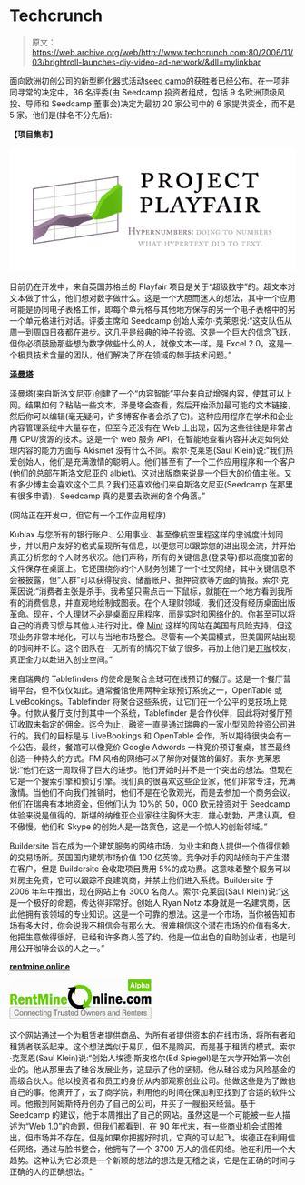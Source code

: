 # Techcrunch

> 原文：<https://web.archive.org/web/http://www.techcrunch.com:80/2006/11/03/brightroll-launches-diy-video-ad-network/&dll=mylinkbar>

面向欧洲初创公司的新型孵化器式活动[seed camp](https://web.archive.org/web/20070910010231/http://uk.techcrunch.com/2007/09/07/europes-seedcamp-winners-announced/)的获胜者已经公布。在一项非同寻常的决定中，36 名评委(由 Seedcamp 投资者组成，包括 9 名欧洲顶级风投、导师和 Seedcamp 董事会)决定为最初 20 家公司中的 6 家提供资金，而不是 5 家。他们是(排名不分先后):

**【项目集市】**

![](img/41ffaab54dca877e2b376cab4858bcc7.png)

目前仍在开发中，来自英国苏格兰的 Playfair 项目是关于“超级数字”的。超文本对文本做了什么，他们想对数字做什么。这是一个大胆而迷人的想法，其中一个应用可能是协同电子表格工作，即每个单元格与其他地方保存的另一个电子表格中的另一个单元格进行对话。评委主席和 Seedcamp 创始人索尔·克莱恩说:“这支队伍从周一到周四日夜都在进步。这几乎是经典的种子投资。这是一个巨大的信念飞跃，但你必须鼓励那些想为数字做些什么的人，就像文本一样。是 Excel 2.0。这是一个极具技术含量的团队，他们解决了所在领域的棘手技术问题。”

**[泽曼塔](https://web.archive.org/web/20070910010231/http://www.zemanta.com/en/zaug/)**

泽曼塔(来自斯洛文尼亚)创建了一个“内容智能”平台来自动增强内容，使其可以上网。结果如何？粘贴一些文本，泽曼塔会查看，然后开始添加最可能的文本链接，然后你可以编辑(毫无疑问，许多博客作者会杀了它)。这种应用程序在学术和企业内容管理系统中大量存在，但至今还没有在 Web 上出现，因为这些往往是非常占用 CPU/资源的技术。这是一个 web 服务 API，在智能地查看内容并决定如何处理内容的能力方面与 Akismet 没有什么不同。索尔·克莱恩(Saul Klein)说:“我们热爱创始人，他们是充满激情的聪明人。他们甚至有了一个工作应用程序和一个客户(他们的总部在斯洛文尼亚的 albiet)。这对出版商来说是一个巨大的价值主张。又有多少博主会喜欢这个工具？我们还喜欢他们来自斯洛文尼亚(Seedcamp 在那里有很多申请)，Seedcamp 真的是要去欧洲的各个角落。”

(网站正在开发中，但它有一个工作应用程序)

Kublax 与您所有的银行账户、公用事业、甚至像航空里程这样的忠诚度计划同步，并以用户友好的格式呈现所有信息，以便您可以跟踪您的进出现金流，并开始真正分析您的个人财务状况。他们声称，所有的关键信息(登录等)都以高度加密的文件保存在桌面上。它还围绕你的个人财务创建了一个社交网络，其中关键信息不会被披露，但“人群”可以获得投资、储蓄账户、抵押贷款等方面的情报。索尔·克莱因说:“消费者主张是杀手。我希望只需点击一下鼠标，就能在一个地方看到我所有的消费信息，并直观地绘制成图表。在个人理财领域，我们还没有经历桌面出版革命。现在，个人理财不必是桌面应用程序，而是实时和网络化的。你甚至可以将自己的消费习惯与其他人进行对比。像 [Mint](https://web.archive.org/web/20070910010231/http://www.mint.com/) 这样的网站在美国有风险支持，但这项业务非常本地化，可以与当地市场整合。尽管有一个美国模式，但美国网站出现的时间并不长。这个团队在一无所有的情况下做了很多。再加上他们是[开咖](https://web.archive.org/web/20070910010231/http://www.opencoffeeclub.org/)校友，真正全力以赴进入创业空间。”

来自瑞典的 Tablefinders 的使命是聚合全球可在线预订的餐厅。这是一个餐厅营销平台，但不仅仅如此。通常餐馆使用两种全球预订系统之一，OpenTable 或 LiveBookings。Tablefinder 将聚合这些系统，让它们在一个公平的竞技场上竞争。付款从餐厅支付到其中一个系统，Tablefinder 是合作伙伴，因此将对餐厅预订收取未指定的佣金。迄今为止，融资一直是通过瑞典的一家小型风险投资公司进行的。我们的目标是与 LiveBookings 和 OpenTable 合作，所以期待很快会有一个公告。最终，餐馆可以像竞价 Google Adwords 一样竞价预订餐桌，甚至最终创造一种持久的方式。FM 风格的网络可以了解你对餐馆的偏好。索尔·克莱恩说:“他们在这一周取得了巨大的进步。他们开始时并不是一个突出的想法。但现在它是一个搜索引擎和预订引擎。我们真的很喜欢这些企业家，他们非常专注，充满激情。当他们不向我们推销时，他们不是在伦敦观光，而是去参加一个商务会议。他们在瑞典有本地资金，但他们认为 10%的 50，000 欧元投资对于 Seedcamp 体验来说是值得的。斯堪的纳维亚企业家往往胸怀大志，雄心勃勃，严肃认真，但不傲慢。他们和 Skype 的创始人是一路货色，这是一个惊人的创新领域。”

Buildersite 旨在成为一个建筑服务的网络市场，为业主和商人提供一个值得信赖的交易场所。英国国内建筑市场价值 100 亿英镑。竞争对手的网站倾向于产生潜在客户，但是 Buildersite 会收取项目费用 5%的成功费。这意味着整个服务可以对房主免费，它可以跟踪不良建筑商，并禁止他们进入系统。Buildersite 于 2006 年年中推出，现在网站上有 3000 名商人。索尔·克莱因(Saul Klein)说:“这是一个极好的命题，传达得非常好。创始人 Ryan Notz 本身就是一名建筑商，因此他拥有该领域的专业知识。这是一个可靠的想法。这是一个市场，当你被告知市场有多大时，你会说我不相信会有那么大。很难相信这个潜在市场的价值有多大。他把生意做得很好，已经和许多商人签了约。他是一位出色的自助创业者，也是利用公开咖啡会议的人之一。”

**[rentmine online](https://web.archive.org/web/20070910010231/http://www.rentmineonline.com/)**

![](img/af822cd03603b495d91a317b842cf98d.png)

这个网站通过一个为租赁者提供商品、为所有者提供资本的在线市场，将所有者和租赁者联系起来。这个想法类似于易贝，但不是购买，而是基于租赁的模式。索尔·克莱恩(Saul Klein)说:“创始人埃德·斯皮格尔(Ed Spiegel)是在大学开始第一次创业的。他从那里去了硅谷发展业务，这显示了他的坚韧。他从硅谷成为风险基金的高级合伙人。他以投资者和员工的身份从内部观察创业公司。他做这些是为了做他自己的事。他离开了，去了商学院，利用他的时间在保加利亚找到了合适的软件公司。他搬到阿姆斯特丹创办了自己的公司，并买了一艘船来经营。基于 Seedcamp 的建议，他于本周推出了自己的网站。虽然这是一个可能被一些人描述为“Web 1.0”的命题，但我们都看到，在 90 年代末，有一些商业机会试图推出，但市场并不存在。但是如果你把握好时机，它真的可以起飞。埃德正在利用信任网络，通过与脸书整合，他拥有了一个 3700 万人的信任网络。他在利用一个大趋势。这种认为它必须是一个新颖的想法的想法是无稽之谈，它是在正确的时间与正确的人的正确想法。"